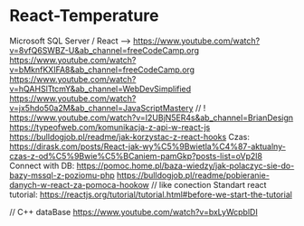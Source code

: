 # React-Temperature

Microsoft SQL Server / React -->
https://www.youtube.com/watch?v=8vfQ6SWBZ-U&ab_channel=freeCodeCamp.org
https://www.youtube.com/watch?v=bMknfKXIFA8&ab_channel=freeCodeCamp.org
https://www.youtube.com/watch?v=hQAHSlTtcmY&ab_channel=WebDevSimplified
https://www.youtube.com/watch?v=jx5hdo50a2M&ab_channel=JavaScriptMastery // !
https://www.youtube.com/watch?v=I2UBjN5ER4s&ab_channel=BrianDesign
https://typeofweb.com/komunikacja-z-api-w-react-js
https://bulldogjob.pl/readme/jak-korzystac-z-react-hooks
Czas:
https://dirask.com/posts/React-jak-wy%C5%9Bwietla%C4%87-aktualny-czas-z-od%C5%9Bwie%C5%BCaniem-pamGkp?posts-list=oVp2l8
Connect with DB:
https://pomoc.home.pl/baza-wiedzy/jak-polaczyc-sie-do-bazy-mssql-z-poziomu-php
https://bulldogjob.pl/readme/pobieranie-danych-w-react-za-pomoca-hookow // like conection
Standart react tutorial:
https://reactjs.org/tutorial/tutorial.html#before-we-start-the-tutorial

// C++ dataBase
https://www.youtube.com/watch?v=bxLyWcpblDI
